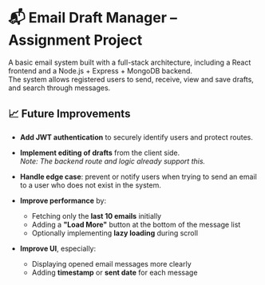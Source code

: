 # 📬 Email Draft Manager – Assignment Project

A basic email system built with a full-stack architecture, including a React frontend and a Node.js + Express + MongoDB backend.  
The system allows registered users to send, receive, view and save drafts, and search through messages.

## 📈 Future Improvements

- **Add JWT authentication** to securely identify users and protect routes.

- **Implement editing of drafts** from the client side.  
  _Note: The backend route and logic already support this._

- **Handle edge case**: prevent or notify users when trying to send an email to a user who does not exist in the system.

- **Improve performance** by:

  - Fetching only the **last 10 emails** initially
  - Adding a **"Load More"** button at the bottom of the message list
  - Optionally implementing **lazy loading** during scroll

- **Improve UI**, especially:
  - Displaying opened email messages more clearly
  - Adding **timestamp** or **sent date** for each message

